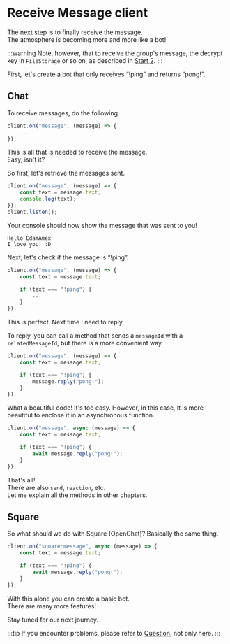 # Receive Message client

The next step is to finally receive the message.\
The atmosphere is becoming more and more like a bot!

:::warning
Note, however, that to receive the group's message, the decrypt key
in `FileStorage` or so on, as described in [Start 2](/docs/start-2). 
:::

First, let's create a bot that only receives “!ping” and returns “pong!”.

## Chat

To receive messages, do the following.

```ts
client.on("message", (message) => {
    ...
});
```

This is all that is needed to receive the message.\
Easy, isn't it?

So first, let's retrieve the messages sent.

```ts
client.on("message", (message) => {
    const text = message.text;
    console.log(text);
});
client.listen();
```

Your console should now show the message that was sent to you!

```console
Hello EdamAmex
I love you! :D
```

Next, let's check if the message is “!ping”.

```ts
client.on("message", (message) => {
    const text = message.text;

    if (text === "!ping") {
        ...     
    }
});
```

This is perfect. Next time I need to reply.

To reply, you can call a method that sends a `messageId` with a
`relatedMessageId`, but there is a more convenient way.

```ts
client.on("message", (message) => {
    const text = message.text;

    if (text === "!ping") {
        message.reply("pong!");
    }
});
```

What a beautiful code! It's too easy. However, in this case, it is more
beautiful to enclose it in an asynchronous function.

```ts
client.on("message", async (message) => {
    const text = message.text;

    if (text === "!ping") {
        await message.reply("pong!");
    }
});
```

That's all!\
There are also `send`, `reaction`, etc.\
Let me explain all the methods in other chapters.

## Square

So what should we do with Square (OpenChat)? Basically the same thing.

```ts
client.on("square:message", async (message) => {
    const text = message.text;

    if (text === "!ping") {
        await message.reply("pong!");
    }
});
```

With this alone you can create a basic bot.\
There are many more features!

Stay tuned for our next journey.

:::tip If you encounter problems, please refer to [Question](/docs/question),
not only here. 
:::
